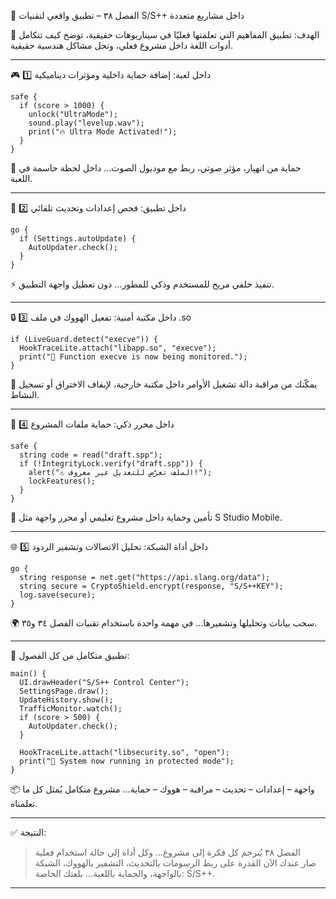 🧠 الفصل ٣٨ – تطبيق واقعي لتقنيات S/S++ داخل مشاريع متعددة

🎯 الهدف:
تطبيق المفاهيم التي تعلمتها فعليًا في سيناريوهات حقيقية، توضح كيف تتكامل أدوات اللغة داخل مشروع فعلي، وتحل مشاكل هندسية حقيقية.

---

🎮 1️⃣ داخل لعبة: إضافة حماية داخلية ومؤثرات ديناميكية

```spp
safe {
  if (score > 1000) {
    unlock("UltraMode");
    sound.play("levelup.wav");
    print("🔥 Ultra Mode Activated!");
  }
}
```

📌 حماية من انهيار، مؤثر صوتي، ربط مع موديول الصوت… داخل لحظة حاسمة في اللعبة.

---

📱 2️⃣ داخل تطبيق: فحص إعدادات وتحديث تلقائي

```spp
go {
  if (Settings.autoUpdate) {
    AutoUpdater.check();
  }
}
```

⚡ تنفيذ خلفي مريح للمستخدم وذكي للمطور… دون تعطيل واجهة التطبيق.

---

🔒 3️⃣ داخل مكتبة أمنية: تفعيل الهووك في ملف .so

```spp
if (LiveGuard.detect("execve")) {
  HookTraceLite.attach("libapp.so", "execve");
  print("🚨 Function execve is now being monitored.");
}
```

🧷 يمكّنك من مراقبة دالة تشغيل الأوامر داخل مكتبة خارجية، لإيقاف الاختراق أو تسجيل النشاط.

---

📝 4️⃣ داخل محرر ذكي: حماية ملفات المشروع

```spp
safe {
  string code = read("draft.spp");
  if (!IntegrityLock.verify("draft.spp")) {
    alert("⚠️ الملف تعرّض للتعديل غير معروف!");
    lockFeatures();
  }
}
```

🔐 تأمين وحماية داخل مشروع تعليمي أو محرر واجهة مثل S Studio Mobile.

---

🌐 5️⃣ داخل أداة الشبكة: تحليل الاتصالات وتشفير الردود

```spp
go {
  string response = net.get("https://api.slang.org/data");
  string secure = CryptoShield.encrypt(response, "S/S++KEY");
  log.save(secure);
}
```

🌍 سحب بيانات وتحليلها وتشفيرها... في مهمة واحدة باستخدام تقنيات الفصل ٣٤ و٣٥.

---

🧰 تطبيق متكامل من كل الفصول:

```spp
main() {
  UI.drawHeader("S/S++ Control Center");
  SettingsPage.draw();
  UpdateHistory.show();
  TrafficMonitor.watch();
  if (score > 500) {
    AutoUpdater.check();
  }

  HookTraceLite.attach("libsecurity.so", "open");
  print("🧠 System now running in protected mode");
}
```

📦 واجهة – إعدادات – تحديث – مراقبة – هووك – حماية… مشروع متكامل يُمثل كل ما تعلمناه.

---

✅ النتيجة:

> الفصل ٣٨ يُترجم كل فكرة إلى مشروع… وكل أداة إلى حالة استخدام فعلية  
> صار عندك الآن القدرة على ربط الرسومات بالتحديث، التشفير بالهووك، الشبكة بالواجهة، والحماية باللعبة… بلغتك الخاصة: S/S++.

---
